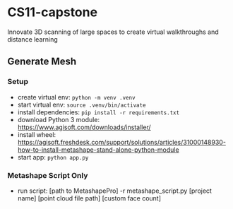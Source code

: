 # CS11-capstone
Innovate 3D scanning of large spaces to create virtual walkthroughs and distance learning


## Generate Mesh

### Setup
* create virtual env: `python -m venv .venv`
* start virtual env: `source .venv/bin/activate`
* install dependencies: `pip install -r requirements.txt`
* download Python 3 module: https://www.agisoft.com/downloads/installer/
* install wheel: https://agisoft.freshdesk.com/support/solutions/articles/31000148930-how-to-install-metashape-stand-alone-python-module
* start app: `python app.py`

### Metashape Script Only
* run script: [path to MetashapePro] -r metashape_script.py [project name] [point cloud file path] [custom face count]
